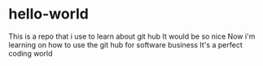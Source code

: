 # hello-world
This is a repo that i use to learn about git hub
It would be so nice 
Now i'm learning on how to use the git hub for software business
It's a perfect coding world
